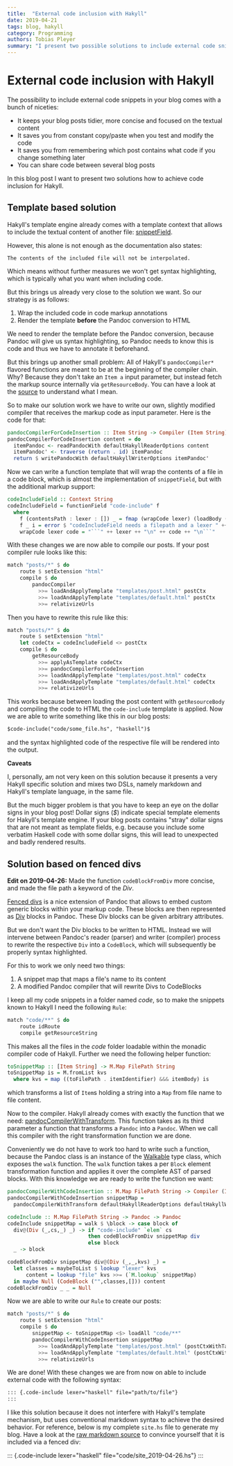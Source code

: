 ```yaml
---
title:  "External code inclusion with Hakyll"
date: 2019-04-21
tags: blog, hakyll
category: Programming
authors: Tobias Pleyer
summary: "I present two possible solutions to include external code snippets in Hakyll generated blog posts"
---
```


External code inclusion with Hakyll
===================================

The possibility to include external code snippets in your blog comes with a
bunch of niceties:

- It keeps your blog posts tidier, more concise and focused on the textual
  content
- It saves you from constant copy/paste when you test and modify the code
- It saves you from remembering which post contains what code if you change
  something later
- You can share code between several blog posts

In this blog post I want to present two solutions how to achieve code inclusion
for Hakyll.

Template based solution
-----------------------

Hakyll's template engine already comes with a template context that allows to
include the textual content of another file:
[snippetField](https://jaspervdj.be/hakyll/reference/Hakyll-Web-Template-Context.html#v:snippetField).

However, this alone is not enough as the documentation also states:

    The contents of the included file will not be interpolated.

Which means without further measures we won't get syntax highlighting, which is
typically what you want when including code.

But this brings us already very close to the solution we want. So our strategy
is as follows:

1. Wrap the included code in code markup annotations
2. Render the template **before** the Pandoc conversion to HTML

We need to render the template before the Pandoc conversion, because Pandoc
will give us syntax highlighting, so Pandoc needs to know this is code and thus
we have to annotate it beforehand.

But this brings up another small problem: All of Hakyll's `pandocCompiler*`
flavored functions are meant to be at the beginning of the compiler chain. Why?
Because they don't take an `Item a` input parameter, but instead fetch the
markup source internally via `getResourceBody`. You can have a look at the
[source](https://jaspervdj.be/hakyll/reference/src/Hakyll.Web.Pandoc.html#pandocCompilerWithTransformM)
to understand what I mean.

So to make our solution work we have to write our own, slightly modified
compiler that receives the markup code as input parameter. Here is the code for
that:

```haskell
pandocCompilerForCodeInsertion :: Item String -> Compiler (Item String)
pandocCompilerForCodeInsertion content = do
  itemPandoc <- readPandocWith defaultHakyllReaderOptions content
  itemPandoc' <- traverse (return . id) itemPandoc
  return $ writePandocWith defaultHakyllWriterOptions itemPandoc'
```

Now we can write a function template that will wrap the contents of a file in a
code block, which is almost the implementation of `snippetField`, but with the
additional markup support:

```haskell
codeIncludeField :: Context String
codeIncludeField = functionField "code-include" f
  where
    f (contentsPath : lexer : []) _ = fmap (wrapCode lexer) (loadBody (fromFilePath contentsPath))
    f _ i = error $ "codeIncludeField needs a filepath and a lexer " ++ show (itemIdentifier i)
    wrapCode lexer code = "```" ++ lexer ++ "\n" ++ code ++ "\n```"
```

With these changes we are now able to compile our posts. If your post compiler
rule looks like this:

```haskell
match "posts/*" $ do
    route $ setExtension "html"
    compile $ do
        pandocCompiler
          >>= loadAndApplyTemplate "templates/post.html" postCtx
          >>= loadAndApplyTemplate "templates/default.html" postCtx
          >>= relativizeUrls
```

Then you have to rewrite this rule like this:

```haskell
match "posts/*" $ do
    route $ setExtension "html"
    let codeCtx = codeIncludeField <> postCtx
    compile $ do
        getResourceBody
          >>= applyAsTemplate codeCtx
          >>= pandocCompilerForCodeInsertion
          >>= loadAndApplyTemplate "templates/post.html" codeCtx
          >>= loadAndApplyTemplate "templates/default.html" codeCtx
          >>= relativizeUrls
```

This works because between loading the post content with `getResourceBody` and
compiling the code to HTML the `code-include` template is applied. Now we are
able to write something like this in our blog posts:

```markdown
$code-include("code/some_file.hs", "haskell")$
```

and the syntax highlighted code of the respective file will be rendered into
the output.

**Caveats**

I, personally, am not very keen on this solution because it presents a very
Hakyll specific solution and mixes two DSLs, namely markdown and Hakyll's
template language, in the same file.

But the much bigger problem is that you have to keep an eye on the dollar signs
in your blog post! Dollar signs (*$*) indicate special template elements for
Hakyll's template engine. If your blog posts contains "stray" dollar signs that
are not meant as template fields, e.g. because you include some verbatim
Haskell code with some dollar signs, this will lead to unexpected and badly
rendered results.

Solution based on fenced divs
-----------------------------

**Edit on 2019-04-26:** Made the function `codeBlockFromDiv` more concise, and
made the file path a keyword of the *Div*.

[Fenced divs](https://pandoc.org/MANUAL.html#extension-fenced_divs) is a nice
extension of Pandoc that allows to embed custom generic blocks within your
markup code. These blocks are then represented as
[Div](https://hackage.haskell.org/package/pandoc-types/docs/Text-Pandoc-Definition.html#t:Block)
blocks in Pandoc. These Div blocks can be given arbitrary attributes.

But we don't want the Div blocks to be written to HTML. Instead we will
intervene between Pandoc's reader (parser) and writer (compiler) process to
rewrite the respective `Div` into a `CodeBlock`, which will subsequently be
properly syntax highlighted.

For this to work we only need two things:

1. A snippet map that maps a file's name to its content
2. A modified Pandoc compiler that will rewrite Divs to CodeBlocks

I keep all my code snippets in a folder named *code*, so to make the snippets
known to Hakyll I need the following `Rule`:

```haskell
match "code/**" $ do
    route idRoute
    compile getResourceString
```

This makes all the files in the *code* folder loadable within the monadic
compiler code of Hakyll. Further we need the following helper function:

```haskell
toSnippetMap :: [Item String] -> M.Map FilePath String
toSnippetMap is = M.fromList kvs
  where kvs = map ((toFilePath . itemIdentifier) &&& itemBody) is
```

which transforms a list of `Item`s holding a string into a `Map` from file name
to file content.

Now to the compiler. Hakyll already comes with exactly the function that we
need:
[pandocCompilerWithTransform](https://jaspervdj.be/hakyll/reference/Hakyll-Web-Pandoc.html#v:pandocCompilerWithTransform).
This function takes as its third parameter a function that transforms a
`Pandoc` into a `Pandoc`. When we call this compiler with the right
transformation function we are done.

Conveniently we do not have to work too hard to write such a function, because
the Pandoc class is an instance of the
[Walkable](https://hackage.haskell.org/package/pandoc-types-1.19/docs/Text-Pandoc-Walk.html#t:Walkable)
type class, which exposes the `walk` function. The `walk` function takes a per
`Block` element transformation function and applies it over the complete AST of
parsed blocks. With this knowledge we are ready to write the function we want:

```haskell
pandocCompilerWithCodeInsertion :: M.Map FilePath String -> Compiler (Item String)
pandocCompilerWithCodeInsertion snippetMap =
  pandocCompilerWithTransform defaultHakyllReaderOptions defaultHakyllWriterOptions (codeInclude snippetMap)

codeInclude :: M.Map FilePath String -> Pandoc -> Pandoc
codeInclude snippetMap = walk $ \block -> case block of
  div@(Div (_,cs,_) _) -> if "code-include" `elem` cs
                          then codeBlockFromDiv snippetMap div
                          else block
  _ -> block

codeBlockFromDiv snippetMap div@(Div (_,_,kvs) _) =
  let classes = maybeToList $ lookup "lexer" kvs
      content = lookup "file" kvs >>= (`M.lookup` snippetMap)
  in maybe Null (CodeBlock ("",classes,[])) content
codeBlockFromDiv _ _ = Null
```

Now we are able to write our `Rule` to create our posts:

```haskell
match "posts/*" $ do
    route $ setExtension "html"
    compile $ do
        snippetMap <- toSnippetMap <$> loadAll "code/**"
        pandocCompilerWithCodeInsertion snippetMap
          >>= loadAndApplyTemplate "templates/post.html" (postCtxWithTags tags)
          >>= loadAndApplyTemplate "templates/default.html" (postCtxWithTags tags)
          >>= relativizeUrls
```

We are done! With these changes we are from now on able to include external
code with the following syntax:

```markdown
::: {.code-include lexer="haskell" file="path/to/file"}
:::
```

I like this solution because it does not interfere with Hakyll's template
mechanism, but uses conventional markdown syntax to achieve the desired
behavior. For reference, below is my complete `site.hs` file to generate my
blog. Have a look at the
[raw markdown source](https://raw.githubusercontent.com/TobiasPleyer/blog/master/posts/2019-04-21-external-code-inclusion-with-hakyll.markdown)
to convince yourself that it is included via a fenced div:

::: {.code-include lexer="haskell" file="code/site_2019-04-26.hs"}
:::
